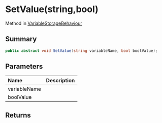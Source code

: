 # SetValue(string,bool)

Method in [VariableStorageBehaviour](/api/csharp/yarn.unity.variablestoragebehaviour.md)

## Summary



```csharp
public abstract void SetValue(string variableName, bool boolValue);
```

## Parameters

|Name|Description|
|:---|:---|
|variableName||
|boolValue||

## Returns



